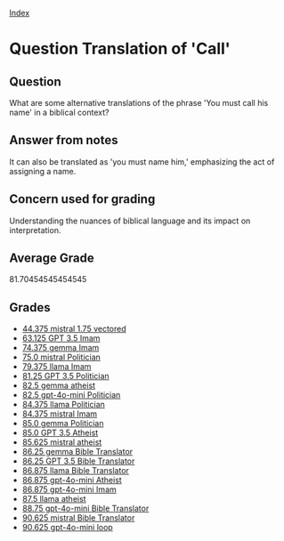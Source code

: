 
[Index](../../index.md)
# Question Translation of 'Call'
## Question
What are some alternative translations of the phrase 'You must call his name' in a biblical context?

## Answer from notes
It can also be translated as 'you must name him,' emphasizing the act of assigning a name.

## Concern used for grading
Understanding the nuances of biblical language and its impact on interpretation.

## Average Grade
81.70454545454545

## Grades
 * [44.375 mistral 1.75 vectored](../answers/mistral_1.75_vectored/Translation_of__Call_.md)
 * [63.125 GPT 3.5 Imam](../answers/GPT_3.5_Imam/Translation_of__Call_.md)
 * [74.375 gemma Imam](../answers/gemma_Imam/Translation_of__Call_.md)
 * [75.0 mistral Politician](../answers/mistral_Politician/Translation_of__Call_.md)
 * [79.375 llama Imam](../answers/llama_Imam/Translation_of__Call_.md)
 * [81.25 GPT 3.5 Politician](../answers/GPT_3.5_Politician/Translation_of__Call_.md)
 * [82.5 gemma atheist](../answers/gemma_atheist/Translation_of__Call_.md)
 * [82.5 gpt-4o-mini Politician](../answers/gpt-4o-mini_Politician/Translation_of__Call_.md)
 * [84.375 llama Politician](../answers/llama_Politician/Translation_of__Call_.md)
 * [84.375 mistral Imam](../answers/mistral_Imam/Translation_of__Call_.md)
 * [85.0 gemma Politician](../answers/gemma_Politician/Translation_of__Call_.md)
 * [85.0 GPT 3.5 Atheist](../answers/GPT_3.5_Atheist/Translation_of__Call_.md)
 * [85.625 mistral atheist](../answers/mistral_atheist/Translation_of__Call_.md)
 * [86.25 gemma Bible Translator](../answers/gemma_Bible_Translator/Translation_of__Call_.md)
 * [86.25 GPT 3.5 Bible Translator](../answers/GPT_3.5_Bible_Translator/Translation_of__Call_.md)
 * [86.875 llama Bible Translator](../answers/llama_Bible_Translator/Translation_of__Call_.md)
 * [86.875 gpt-4o-mini Atheist](../answers/gpt-4o-mini_Atheist/Translation_of__Call_.md)
 * [86.875 gpt-4o-mini Imam](../answers/gpt-4o-mini_Imam/Translation_of__Call_.md)
 * [87.5 llama atheist](../answers/llama_atheist/Translation_of__Call_.md)
 * [88.75 gpt-4o-mini Bible Translator](../answers/gpt-4o-mini_Bible_Translator/Translation_of__Call_.md)
 * [90.625 mistral Bible Translator](../answers/mistral_Bible_Translator/Translation_of__Call_.md)
 * [90.625 gpt-4o-mini loop](../answers/gpt-4o-mini_loop/Translation_of__Call_.md)
